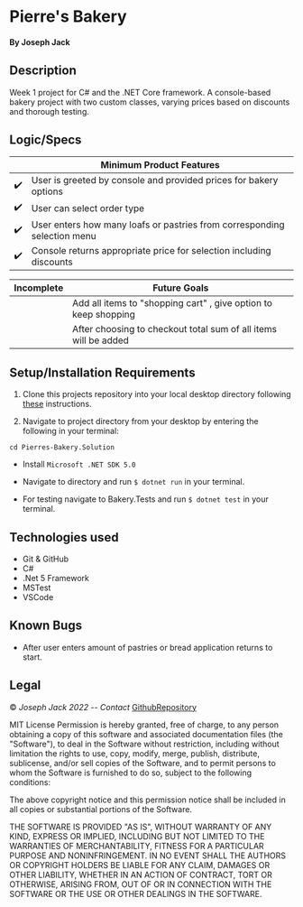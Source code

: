 # Pierre's Bakery

#### By Joseph Jack

## Description

Week 1 project for C# and the .NET Core framework.
 A console-based bakery project with two custom classes, varying prices based on discounts and thorough testing.


## Logic/Specs

|                    | Minimum Product Features                                                |
| ------------------ | ----------------------------------------------------------------------- |
| :heavy_check_mark: | User is greeted by console and provided prices for bakery options       |
| :heavy_check_mark: | User can select order type                                              |
| :heavy_check_mark: | User enters how many loafs or pastries from corresponding selection menu|
| :heavy_check_mark: | Console returns appropriate price for selection including discounts     |


| Incomplete         |  Future Goals                                                           |                    
| -------------------| ----------------------------------------------------------------------- |
|                    | Add all items to "shopping cart" , give option to keep shopping         |
|                    | After choosing to checkout total sum of all items will be added         |               

## Setup/Installation Requirements

1. Clone this projects repository into your local desktop directory following [these](https://www.linode.com/docs/development/version-control/how-to-install-git-and-clone-a-github-repository/) instructions.

2. Navigate to project directory from your desktop by entering the following in your terminal:

```
cd Pierres-Bakery.Solution
```

* Install `Microsoft .NET SDK 5.0`

* Navigate to  directory and run `$ dotnet run` in your terminal.

* For testing navigate to Bakery.Tests and run `$ dotnet test` in your terminal.


## Technologies used

* Git & GitHub
* C#
* .Net 5 Framework
* MSTest
* VSCode

## Known Bugs

* After user enters amount of pastries or bread application returns to start.

## Legal

&copy; _Joseph Jack 2022_ -- _Contact_ [GithubRepository](https://github.com/Josephwjack/Pierres-Bakery.Solution)

MIT License
Permission is hereby granted, free of charge, to any person obtaining a copy of this software and associated documentation files (the "Software"), to deal in the Software without restriction, including without limitation the rights to use, copy, modify, merge, publish, distribute, sublicense, and/or sell copies of the Software, and to permit persons to whom the Software is furnished to do so, subject to the following conditions:

The above copyright notice and this permission notice shall be included in all copies or substantial portions of the Software.

THE SOFTWARE IS PROVIDED "AS IS", WITHOUT WARRANTY OF ANY KIND, EXPRESS OR IMPLIED, INCLUDING BUT NOT LIMITED TO THE WARRANTIES OF MERCHANTABILITY, FITNESS FOR A PARTICULAR PURPOSE AND NONINFRINGEMENT. IN NO EVENT SHALL THE AUTHORS OR COPYRIGHT HOLDERS BE LIABLE FOR ANY CLAIM, DAMAGES OR OTHER LIABILITY, WHETHER IN AN ACTION OF CONTRACT, TORT OR OTHERWISE, ARISING FROM, OUT OF OR IN CONNECTION WITH THE SOFTWARE OR THE USE OR OTHER DEALINGS IN THE SOFTWARE.

